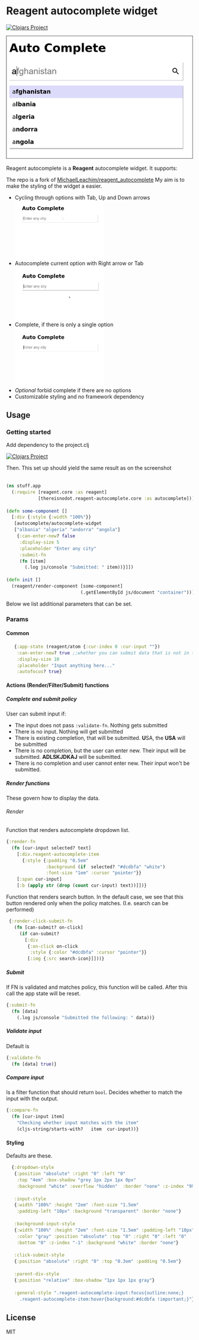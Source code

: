 # Reagent autocomplete widget

[![Clojars Project](https://clojars.org/narocath/reagent_autocomplete/latest-version.svg)](https://clojars.org/narocath/reagent_autocomplete)

<img src="https://raw.githubusercontent.com/MichaelLeachim/reagent_autocomplete/master/images/capture.png" style="text-align:center;"></img>

Reagent autocomplete is a  **Reagent** autocomplete widget. 
It supports:

The repo is a fork of [MichaelLeachim/reagent_autocomplete](https://github.com/MichaelLeachim/reagent_autocomplete)
My aim is to make the styling of the widget a easier.

* Cycling through options with Tab, Up and Down arrows </br>
  <img src="https://raw.githubusercontent.com/MichaelLeachim/reagent_autocomplete/master/images/cycling.gif" style="max-width:50%"></img>
* Autocomplete current option with Right arrow or Tab </br>
  <img src="https://raw.githubusercontent.com/MichaelLeachim/reagent_autocomplete/master/images/right_arrow.gif" style="max-width:50%"></img>
* Complete, if there is only a single option </br>
  <img src="https://raw.githubusercontent.com/MichaelLeachim/reagent_autocomplete/master/images/complete_single.gif" style="max-width:50%"></img>
* *Optional* forbid complete if there are no options
* Customizable styling and no framework dependency

## Usage

### Getting started

Add dependency to the project.clj

[![Clojars Project](https://clojars.org/thereisnodot/reagent_autocomplete/latest-version.svg)](https://clojars.org/thereisnodot/reagent_autocomplete)

Then. This set up should yield the same result as on the screenshot

```clojure

(ns stuff.app
  (:require [reagent.core :as reagent]
            [thereisnodot.reagent-autocomplete.core :as autocomplete]))
            
(defn some-component []
  [:div {:style {:width "100%"}}
   [autocomplete/autocomplete-widget
   ["albania" "algeria" "andorra" "angola"]
    {:can-enter-new? false
     :display-size 5
     :placeholder "Enter any city"
     :submit-fn
     (fn [item]
       (.log js/console "Submitted: " item))}]])
       
(defn init []
  (reagent/render-component [some-component]
                            (.getElementById js/document "container")))

```

Below we list additional parameters that can be set. 

### Params

#### Common
```clojure
   {:app-state (reagent/atom {:cur-index 0 :cur-input ""})
    :can-enter-new? true ;;whether you can submit data that is not in the list of completions
    :display-size 10
    :placeholder "Input anything here..."
    :autofocus? true}
```



#### Actions (Render/Filter/Submit) functions

##### Complete and submit policy

User can submit input if:

* The input does not pass `:validate-fn`. Nothing gets submitted
* There is no input. Nothing will get submitted
* There is existing completion, that will be submitted. **U**SA, the **USA** will be submitted
* There is no completion, but the user can enter new. Their input will be submitted. **ADLSKJDKAJ** will be submitted. 
* There is no completion and user cannot enter new. Their input won't be submitted. 

##### Render functions 

These govern how to display the data. 

######  Render

Function that renders autocomplete dropdown list. 

```clojure
{:render-fn
  (fn [cur-input selected? text]
    [:div.reagent-autocomplete-item 
      {:style {:padding "0.5em"
               :background (if  selected? "#dcdbfa" "white")
               :font-size "1em" :cursor "pointer"}}
    [:span cur-input]
    [:b (apply str (drop (count cur-input) text))]])}
```

Function that renders search button. 
In the default case, we see that this button rendered 
only when the policy matches. (I.e. search can be performed)

```clojure
 {:render-click-submit-fn
   (fn [can-submit? on-click]
     (if can-submit?
       [:div
        {:on-click on-click
         :style {:color "#dcdbfa" :cursor "pointer"}}
        [:img {:src search-icon}]]))}
```

##### Submit
If FN is validated and matches policy, this function will be called. 
After this call the app state will be reset. 

```clojure
{:submit-fn
  (fn [data]
    (.log js/console "Submitted the following: " data))}
```

##### Validate input
Default is 

```clojure
{:validate-fn
  (fn [data] true)}
```

##### Compare input

Is a filter function that should return `bool`. 
Decides whether to match the input with the output.

```clojure
{:compare-fn
  (fn [cur-input item]
    "Checking whether input matches with the item"
    (cljs-string/starts-with?   item  cur-input))}
```

#### Styling

Defaults are these. 


```clojure 
  {:dropdown-style
   {:position "absolute" :right "0" :left "0" 
    :top "4em" :box-shadow "grey 1px 2px 1px 0px" 
    :background "white" :overflow "hidden"  :border "none" :z-index "999"}
    
   :input-style
   {:width "100%" :height "2em" :font-size "1.5em"
    :padding-left "10px" :background "transparent" :border "none"}
    
   :background-input-style
   {:width "100%" :height "2em" :font-size "1.5em" :padding-left "10px"
    :color "gray" :position "absolute" :top "0" :right "0" :left "0"
    :bottom "0" :z-index "-1" :background "white" :border "none"}
    
   :click-submit-style
   {:position "absolute" :right "0" :top "0.3em" :padding "0.5em"}
   
   :parent-div-style
   {:position "relative" :box-shadow "1px 1px 1px gray"}
   
   :general-style ".reagent-autocomplete-input:focus{outline:none;}
     .reagent-autocomplete-item:hover{background:#dcdbfa !important;}"}
```

## License

MIT
